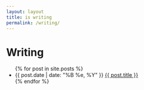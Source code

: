 ```yaml
---
layout: layout
title: is writing
permalink: /writing/
---
```


# Writing

 <ul>
   {% for post in site.posts %}
   <li>
<span>{{ post.date | date: "%B %e, %Y" }}</span> <a href="{{ post.url }}">{{ post.title }}</a>
   </li>
   {% endfor %}
 </ul>